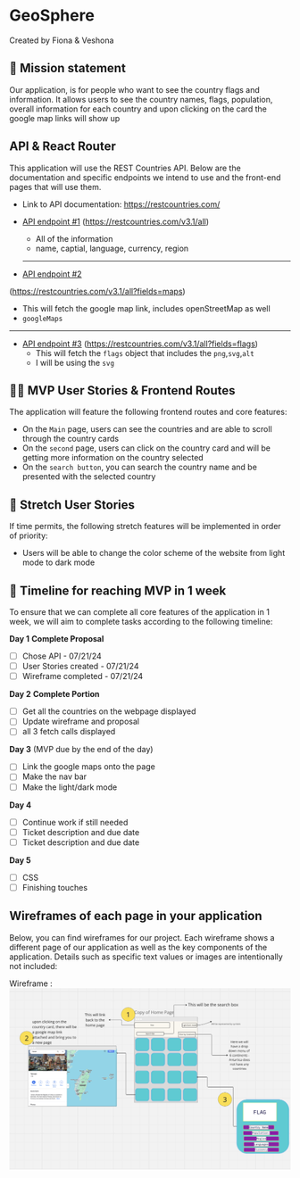 # GeoSphere

Created by Fiona & Veshona

## 🚀 Mission statement

Our application,  is for people who want to see the country flags and information. It allows users to see the country names, flags, population, overall information for each country and upon clicking on the card the google map links will show up

## API & React Router

This application will use the REST Countries API. Below are the documentation and specific endpoints we intend to use and the front-end pages that will use them.

- Link to API documentation: https://restcountries.com/

- [API endpoint #1](https://restcountries.com/v3.1/all)
(https://restcountries.com/v3.1/all)
  - All of the information
  - name, captial, language, currency, region
  ___
- [API endpoint #2](https://restcountries.com/v3.1/all?fields=maps)

(https://restcountries.com/v3.1/all?fields=maps)
  - This will fetch the google map link, includes openStreetMap as well
  - `googleMaps`
  ___
- [API endpoint #3](https://restcountries.com/v3.1/all?fields=flags)
(https://restcountries.com/v3.1/all?fields=flags)
  - This will fetch the `flags` object that includes the  `png`,`svg`,`alt`
  - I will be using the `svg`


## 👩‍💻 MVP User Stories & Frontend Routes

The application will feature the following frontend routes and core features:

* On the `Main` page, users can see the countries and are able to scroll through the country cards
* On the `second` page, users can click on the country card and will be getting more information on the country selected
* On the `search button`, you can search the country name and be presented with the selected country

## 🤔 Stretch User Stories

If time permits, the following stretch features will be implemented in order of priority:

* Users will be able to change the color scheme of the website from light mode to dark mode

## 📆 Timeline for reaching MVP in 1 week

To ensure that we can complete all core features of the application in 1 week, we will aim to complete tasks according to the following timeline:

**Day 1**
**Complete Proposal**
- [ ] Chose API - 07/21/24
- [ ] User Stories created - 07/21/24
- [ ] Wireframe completed - 07/21/24

**Day 2**
**Complete Portion**
- [ ] Get all the countries on the webpage displayed
- [ ] Update wireframe and proposal
- [ ] all 3 fetch calls displayed

**Day 3** (MVP due by the end of the day)
- [ ] Link the google maps onto the page
- [ ] Make the nav bar
- [ ] Make the light/dark mode

**Day 4**
- [ ] Continue work if still needed
- [ ] Ticket description and due date
- [ ] Ticket description and due date

**Day 5**
- [ ] CSS
- [ ] Finishing touches

## Wireframes of each page in your application

Below, you can find wireframes for our project. Each wireframe shows a different page of our application as well as the key components of the application. Details such as specific text values or images are intentionally not included:

Wireframe : 
![WebPage](./img/UpdatedFrameWork.png)
